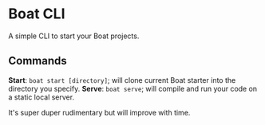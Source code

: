 # Boat CLI
A simple CLI to start your Boat projects.

## Commands
**Start**: `boat start [directory]`; will clone current Boat starter into the directory you specify.
**Serve**: `boat serve`; will compile and run your code on a static local server.

It's super duper rudimentary but will improve with time.
